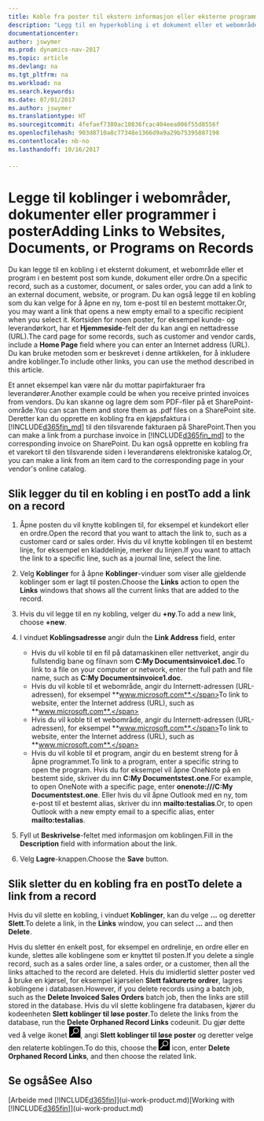 ```yaml
---
title: Koble fra poster til ekstern informasjon eller eksterne programmer
description: "Legg til en hyperkobling i et dokument eller et webområde til en bestemt post, for eksempel en kunde eller et dokument."
documentationcenter: 
author: jswymer
ms.prod: dynamics-nav-2017
ms.topic: article
ms.devlang: na
ms.tgt_pltfrm: na
ms.workload: na
ms.search.keywords: 
ms.date: 07/01/2017
ms.author: jswymer
ms.translationtype: HT
ms.sourcegitcommit: 4fefaef7380ac10836fcac404eea006f55d8556f
ms.openlocfilehash: 903d8710a8c77348e1366d9a9a29b75395887198
ms.contentlocale: nb-no
ms.lasthandoff: 10/16/2017

---
```

# <a name="adding-links-to-websites-documents-or-programs-on-records"></a><span data-ttu-id="44254-103">Legge til koblinger i webområder, dokumenter eller programmer i poster</span><span class="sxs-lookup"><span data-stu-id="44254-103">Adding Links to Websites, Documents, or Programs on Records</span></span>
<span data-ttu-id="44254-104">Du kan legge til en kobling i et eksternt dokument, et webområde eller et program i en bestemt post som kunde, dokument eller ordre.</span><span class="sxs-lookup"><span data-stu-id="44254-104">On a specific record, such as a customer, document, or sales order, you can add a link to an external document, website, or program.</span></span> <span data-ttu-id="44254-105">Du kan også legge til en kobling som du kan velge for å åpne en ny, tom e-post til en bestemt mottaker.</span><span class="sxs-lookup"><span data-stu-id="44254-105">Or, you may want a link that opens a new empty email to a specific recipient when you select it.</span></span> <span data-ttu-id="44254-106">Kortsiden for noen poster, for eksempel kunde- og leverandørkort, har et **Hjemmeside**-felt der du kan angi en nettadresse (URL).</span><span class="sxs-lookup"><span data-stu-id="44254-106">The card page for some records, such as customer and vendor cards, include a **Home Page** field where you can enter an Internet address (URL).</span></span> <span data-ttu-id="44254-107">Du kan bruke metoden som er beskrevet i denne artikkelen, for å inkludere andre koblinger.</span><span class="sxs-lookup"><span data-stu-id="44254-107">To include other links, you can use the method described in this article.</span></span>

<span data-ttu-id="44254-108">Et annet eksempel kan være når du mottar papirfakturaer fra leverandører.</span><span class="sxs-lookup"><span data-stu-id="44254-108">Another example could be when you receive printed invoices from vendors.</span></span> <span data-ttu-id="44254-109">Du kan skanne og lagre dem som PDF-filer på et SharePoint-område.</span><span class="sxs-lookup"><span data-stu-id="44254-109">You can scan them and store them as .pdf files on a SharePoint site.</span></span> <span data-ttu-id="44254-110">Deretter kan du opprette en kobling fra en kjøpsfaktura i [!INCLUDE[d365fin_md](includes/d365fin_md.md)] til den tilsvarende fakturaen på SharePoint.</span><span class="sxs-lookup"><span data-stu-id="44254-110">Then you can make a link from a purchase invoice in [!INCLUDE[d365fin_md](includes/d365fin_md.md)] to the corresponding invoice on  SharePoint.</span></span> <span data-ttu-id="44254-111">Du kan også opprette en kobling fra et varekort til den tilsvarende siden i leverandørens elektroniske katalog.</span><span class="sxs-lookup"><span data-stu-id="44254-111">Or, you can make a link from an item card to the corresponding page in your vendor's online catalog.</span></span>
  
## <a name="to-add-a-link-on-a-record"></a><span data-ttu-id="44254-112">Slik legger du til en kobling i en post</span><span class="sxs-lookup"><span data-stu-id="44254-112">To add a link on a record</span></span>   
  
1.  <span data-ttu-id="44254-113">Åpne posten du vil knytte koblingen til, for eksempel et kundekort eller en ordre.</span><span class="sxs-lookup"><span data-stu-id="44254-113">Open the record that you want to attach the link to, such as a customer card or sales order.</span></span> <span data-ttu-id="44254-114">Hvis du vil knytte koblingen til en bestemt linje, for eksempel en kladdelinje, merker du linjen.</span><span class="sxs-lookup"><span data-stu-id="44254-114">If you want to attach the link to a specific line, such as a journal line, select the line.</span></span>  
  
2.  <span data-ttu-id="44254-115">Velg **Koblinger** for å åpne **Koblinger**-vinduer som viser alle gjeldende koblinger som er lagt til posten.</span><span class="sxs-lookup"><span data-stu-id="44254-115">Choose the **Links** action to open the **Links** windows that shows all the current links that are added to the record.</span></span>

3. <span data-ttu-id="44254-116">Hvis du vil legge til en ny kobling, velger du **+ny**.</span><span class="sxs-lookup"><span data-stu-id="44254-116">To add a new link, choose **+new**.</span></span> 
  
4.  <span data-ttu-id="44254-117">I vinduet **Koblingsadresse** angir du</span><span class="sxs-lookup"><span data-stu-id="44254-117">In the **Link Address** field, enter</span></span>

    -   <span data-ttu-id="44254-118">Hvis du vil koble til en fil på datamaskinen eller nettverket, angir du fullstendig bane og filnavn som **C:My Documentsinvoice1.doc**.</span><span class="sxs-lookup"><span data-stu-id="44254-118">To link to a file on your computer or network, enter the full path and file name, such as  **C:My Documentsinvoice1.doc**.</span></span>
    -   <span data-ttu-id="44254-119">Hvis du vil koble til et webområde, angir du Internett-adressen (URL-adressen), for eksempel **www.microsoft.com**.</span><span class="sxs-lookup"><span data-stu-id="44254-119">To link to website, enter the Internet address (URL), such as **www.microsoft.com**.</span></span> 
    -   <span data-ttu-id="44254-120">Hvis du vil koble til et webområde, angir du Internett-adressen (URL-adressen), for eksempel **www.microsoft.com**.</span><span class="sxs-lookup"><span data-stu-id="44254-120">To link to website, enter the Internet address (URL), such as **www.microsoft.com**.</span></span> 
    -   <span data-ttu-id="44254-121">Hvis du vil koble til et program, angir du en bestemt streng for å åpne programmet.</span><span class="sxs-lookup"><span data-stu-id="44254-121">To link to a program, enter a specific string to open the program.</span></span> <span data-ttu-id="44254-122">Hvis du for eksempel vil åpne OneNote på en bestemt side, skriver du inn **C:My Documentstest.one**.</span><span class="sxs-lookup"><span data-stu-id="44254-122">For example, to open OneNote with a specific page, enter **onenote:///C:My Documentstest.one**.</span></span> <span data-ttu-id="44254-123">Eller hvis du vil åpne Outlook med en ny, tom e-post til et bestemt alias, skriver du inn **mailto:testalias**.</span><span class="sxs-lookup"><span data-stu-id="44254-123">Or, to open Outlook with a new empty email to a specific alias, enter **mailto:testalias**.</span></span>  
  
5.  <span data-ttu-id="44254-124">Fyll ut **Beskrivelse**-feltet med informasjon om koblingen.</span><span class="sxs-lookup"><span data-stu-id="44254-124">Fill in the **Description** field with information about the link.</span></span>  
  
6.  <span data-ttu-id="44254-125">Velg **Lagre**-knappen.</span><span class="sxs-lookup"><span data-stu-id="44254-125">Choose the **Save** button.</span></span>  
  
## <a name="to-delete-a-link-from-a-record"></a><span data-ttu-id="44254-126">Slik sletter du en kobling fra en post</span><span class="sxs-lookup"><span data-stu-id="44254-126">To delete a link from a record</span></span>  
  
<span data-ttu-id="44254-127">Hvis du vil slette en kobling, i vinduet **Koblinger**, kan du velge **...** og deretter **Slett**.</span><span class="sxs-lookup"><span data-stu-id="44254-127">To delete a link, in the **Links** window, you can select **...** and then **Delete**.</span></span>

<span data-ttu-id="44254-128">Hvis du sletter én enkelt post, for eksempel en ordrelinje, en ordre eller en kunde, slettes alle koblingene som er knyttet til posten.</span><span class="sxs-lookup"><span data-stu-id="44254-128">If you delete a single record, such as a sales order line, a sales order, or a customer, then all the links attached to the record are deleted.</span></span> <span data-ttu-id="44254-129">Hvis du imidlertid sletter poster ved å bruke en kjørsel, for eksempel kjørselen **Slett fakturerte ordrer**, lagres koblingene i databasen.</span><span class="sxs-lookup"><span data-stu-id="44254-129">However, if you delete records using a batch job, such as the **Delete Invoiced Sales Orders** batch job, then the links are still stored in the database.</span></span> <span data-ttu-id="44254-130">Hvis du vil slette koblingene fra databasen, kjører du kodeenheten **Slett koblinger til løse poster**.</span><span class="sxs-lookup"><span data-stu-id="44254-130">To delete the links from the database, run the **Delete Orphaned Record Links** codeunit.</span></span> <span data-ttu-id="44254-131">Du gjør dette ved å velge ikonet ![Søk etter side eller rapport](media/ui-search/search_small.png "Søk etter side eller rapport"), angi **Slett koblinger til løse poster** og deretter velge den relaterte koblingen.</span><span class="sxs-lookup"><span data-stu-id="44254-131">To do this, choose the ![Search for Page or Report](media/ui-search/search_small.png "Search for Page or Report icon") icon, enter **Delete Orphaned Record Links**, and then choose the related link.</span></span>   
  
<!-- ### To run delete orphaned record links  
  
1.  Choose the ![Search for Page or Report](media/ui-search/search_small.png "Search for Page or Report icon") icon, enter **Data Deletion**, and then choose the related link.  
  
2.  On the **Data Deletion** page, choose **Tasks**, and then choose **Delete Orphaned Record Links**.  -->
  
## <a name="see-also"></a><span data-ttu-id="44254-132">Se også</span><span class="sxs-lookup"><span data-stu-id="44254-132">See Also</span></span>  
<span data-ttu-id="44254-133">[Arbeide med [!INCLUDE[d365fin](includes/d365fin_md.md)]](ui-work-product.md)</span><span class="sxs-lookup"><span data-stu-id="44254-133">[Working with [!INCLUDE[d365fin](includes/d365fin_md.md)]](ui-work-product.md)</span></span>  
